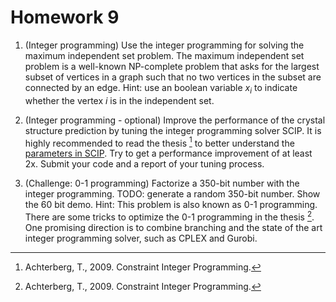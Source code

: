 # Homework 9

1. (Integer programming) Use the integer programming for solving the maximum independent set problem. The maximum independent set problem is a well-known NP-complete problem that asks for the largest subset of vertices in a graph such that no two vertices in the subset are connected by an edge. Hint: use an boolean variable $x_i$ to indicate whether the vertex $i$ is in the independent set.

2. (Integer programming - optional) Improve the performance of the crystal structure prediction by tuning the integer programming solver SCIP. It is highly recommended to read the thesis [^Achterberg2009] to better understand the [parameters in SCIP](https://scip.zib.de/doc/html/PARAMETERS.php). Try to get a performance improvement of at least 2x. Submit your code and a report of your tuning process.

3. (Challenge: 0-1 programming) Factorize a 350-bit number with the integer programming.
TODO: generate a random 350-bit number. Show the 60 bit demo.
Hint: This problem is also known as 0-1 programming. There are some tricks to optimize the 0-1 programming in the thesis [^Achterberg2009].
One promising direction is to combine branching and the state of the art integer programming solver, such as CPLEX and Gurobi.

[^Achterberg2009]: Achterberg, T., 2009. Constraint Integer Programming.